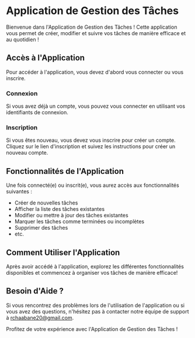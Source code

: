 # Application de Gestion des Tâches

Bienvenue dans l'Application de Gestion des Tâches ! Cette application vous permet de créer, modifier et suivre vos tâches de manière efficace et au quotidien !

## Accès à l'Application

Pour accéder à l'application, vous devez d'abord vous connecter ou vous inscrire.

### Connexion

Si vous avez déjà un compte, vous pouvez vous connecter en utilisant vos identifiants de connexion.

### Inscription

Si vous êtes nouveau, vous devez vous inscrire pour créer un compte. Cliquez sur le lien d'inscription et suivez les instructions pour créer un nouveau compte.

## Fonctionnalités de l'Application

Une fois connecté(e) ou inscrit(e), vous aurez accès aux fonctionnalités suivantes :

- Créer de nouvelles tâches
- Afficher la liste des tâches existantes
- Modifier ou mettre à jour des tâches existantes
- Marquer les tâches comme terminées ou incomplètes
- Supprimer des tâches
- etc.

## Comment Utiliser l'Application

Après avoir accédé à l'application, explorez les différentes fonctionnalités disponibles et commencez à organiser vos tâches de manière efficace!

## Besoin d'Aide ?

Si vous rencontrez des problèmes lors de l'utilisation de l'application ou si vous avez des questions, n'hésitez pas à contacter notre équipe de support à [rchaabane20@gmail.com](mailto:rchaabane20@gmail.com).

Profitez de votre expérience avec l'Application de Gestion des Tâches !

